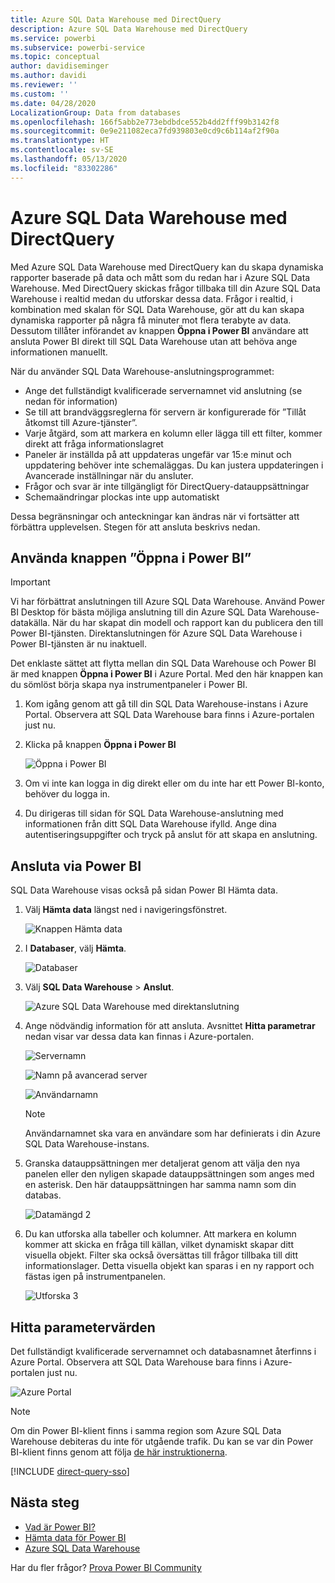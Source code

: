 ```yaml
---
title: Azure SQL Data Warehouse med DirectQuery
description: Azure SQL Data Warehouse med DirectQuery
ms.service: powerbi
ms.subservice: powerbi-service
ms.topic: conceptual
author: davidiseminger
ms.author: davidi
ms.reviewer: ''
ms.custom: ''
ms.date: 04/28/2020
LocalizationGroup: Data from databases
ms.openlocfilehash: 166f5abb2e773ebdbdce552b4dd2fff99b3142f8
ms.sourcegitcommit: 0e9e211082eca7fd939803e0cd9c6b114af2f90a
ms.translationtype: HT
ms.contentlocale: sv-SE
ms.lasthandoff: 05/13/2020
ms.locfileid: "83302286"
---
```

# <a name="azure-sql-data-warehouse-with-directquery"></a>Azure SQL Data Warehouse med DirectQuery

Med Azure SQL Data Warehouse med DirectQuery kan du skapa dynamiska rapporter baserade på data och mått som du redan har i Azure SQL Data Warehouse. Med DirectQuery skickas frågor tillbaka till din Azure SQL Data Warehouse i realtid medan du utforskar dessa data. Frågor i realtid, i kombination med skalan för SQL Data Warehouse, gör att du kan skapa dynamiska rapporter på några få minuter mot flera terabyte av data. Dessutom tillåter införandet av knappen **Öppna i Power BI** användare att ansluta Power BI direkt till SQL Data Warehouse utan att behöva ange informationen manuellt.

När du använder SQL Data Warehouse-anslutningsprogrammet:

* Ange det fullständigt kvalificerade servernamnet vid anslutning (se nedan för information)
* Se till att brandväggsreglerna för servern är konfigurerade för ”Tillåt åtkomst till Azure-tjänster”.
* Varje åtgärd, som att markera en kolumn eller lägga till ett filter, kommer direkt att fråga informationslagret
* Paneler är inställda på att uppdateras ungefär var 15:e minut och uppdatering behöver inte schemaläggas.  Du kan justera uppdateringen i Avancerade inställningar när du ansluter.
* Frågor och svar är inte tillgängligt för DirectQuery-datauppsättningar
* Schemaändringar plockas inte upp automatiskt

Dessa begränsningar och anteckningar kan ändras när vi fortsätter att förbättra upplevelsen. Stegen för att ansluta beskrivs nedan.

## <a name="using-the-open-in-power-bi-button"></a>Använda knappen ”Öppna i Power BI”

> [!Important]
> Vi har förbättrat anslutningen till Azure SQL Data Warehouse.  Använd Power BI Desktop för bästa möjliga anslutning till din Azure SQL Data Warehouse-datakälla.  När du har skapat din modell och rapport kan du publicera den till Power BI-tjänsten.  Direktanslutningen för Azure SQL Data Warehouse i Power BI-tjänsten är nu inaktuell.

Det enklaste sättet att flytta mellan din SQL Data Warehouse och Power BI är med knappen **Öppna i Power BI** i Azure Portal. Med den här knappen kan du sömlöst börja skapa nya instrumentpaneler i Power BI.

1. Kom igång genom att gå till din SQL Data Warehouse-instans i Azure Portal. Observera att SQL Data Warehouse bara finns i Azure-portalen just nu.

2. Klicka på knappen **Öppna i Power BI**

    ![Öppna i Power BI](media/service-azure-sql-data-warehouse-with-direct-connect/openinpowerbi.png)

3. Om vi inte kan logga in dig direkt eller om du inte har ett Power BI-konto, behöver du logga in.

4. Du dirigeras till sidan för SQL Data Warehouse-anslutning med informationen från ditt SQL Data Warehouse ifylld. Ange dina autentiseringsuppgifter och tryck på anslut för att skapa en anslutning.

## <a name="connecting-through-power-bi"></a>Ansluta via Power BI

SQL Data Warehouse visas också på sidan Power BI Hämta data. 

1. Välj **Hämta data** längst ned i navigeringsfönstret.  

    ![Knappen Hämta data](media/service-azure-sql-data-warehouse-with-direct-connect/getdatabutton.png)

2. I **Databaser**, välj **Hämta**.

    ![Databaser](media/service-azure-sql-data-warehouse-with-direct-connect/databases.png)

3. Välj **SQL Data Warehouse** \> **Anslut**.

    ![Azure SQL Data Warehouse med direktanslutning](media/service-azure-sql-data-warehouse-with-direct-connect/azuresqldatawarehouseconnect.png)

4. Ange nödvändig information för att ansluta. Avsnittet **Hitta parametrar** nedan visar var dessa data kan finnas i Azure-portalen.

    ![Servernamn](media/service-azure-sql-data-warehouse-with-direct-connect/servername.png)

    ![Namn på avancerad server](media/service-azure-sql-data-warehouse-with-direct-connect/servernamewithadvanced.png)

    ![Användarnamn](media/service-azure-sql-data-warehouse-with-direct-connect/username.png)

   > [!NOTE]
   > Användarnamnet ska vara en användare som har definierats i din Azure SQL Data Warehouse-instans.

5. Granska datauppsättningen mer detaljerat genom att välja den nya panelen eller den nyligen skapade datauppsättningen som anges med en asterisk. Den här datauppsättningen har samma namn som din databas.

    ![Datamängd 2](media/service-azure-sql-data-warehouse-with-direct-connect/dataset2.png)

6. Du kan utforska alla tabeller och kolumner. Att markera en kolumn kommer att skicka en fråga till källan, vilket dynamiskt skapar ditt visuella objekt. Filter ska också översättas till frågor tillbaka till ditt informationslager. Detta visuella objekt kan sparas i en ny rapport och fästas igen på instrumentpanelen.

    ![Utforska 3](media/service-azure-sql-data-warehouse-with-direct-connect/explore3.png)

## <a name="finding-parameter-values"></a>Hitta parametervärden

Det fullständigt kvalificerade servernamnet och databasnamnet återfinns i Azure Portal. Observera att SQL Data Warehouse bara finns i Azure-portalen just nu.

![Azure Portal](media/service-azure-sql-data-warehouse-with-direct-connect/azureportal.png)

> [!NOTE]
> Om din Power BI-klient finns i samma region som Azure SQL Data Warehouse debiteras du inte för utgående trafik. Du kan se var din Power BI-klient finns genom att följa [de här instruktionerna](https://docs.microsoft.com/power-bi/service-admin-where-is-my-tenant-located).

[!INCLUDE [direct-query-sso](../includes/direct-query-sso.md)]

## <a name="next-steps"></a>Nästa steg

* [Vad är Power BI?](../fundamentals/power-bi-overview.md)  
* [Hämta data för Power BI](service-get-data.md)  
* [Azure SQL Data Warehouse](/azure/sql-data-warehouse/sql-data-warehouse-overview-what-is/)

Har du fler frågor? [Prova Power BI Community](https://community.powerbi.com/)
